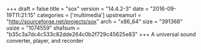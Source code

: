 +++
draft = false
title = "sox"
version = "14.4.2-3"
date = "2016-09-19T11:21:15"
categories = ['multimedia']
upstreamurl = "http://sourceforge.net/projects/sox"
arch = "x86_64"
size = "391368"
usize = "1074559"
sha1sum = "b35c3a7dc4c533c82dde264c0b2f729c45625e83"
+++
A universal sound converter, player, and recorder